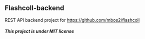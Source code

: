 ## Flashcoll-backend

REST API backend project for https://github.com/mbos2/flashcoll

##### This project is under MIT license
